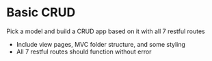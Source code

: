 # Basic CRUD

Pick a model and build a CRUD app based on it with all 7 restful routes
- Include view pages, MVC folder structure, and some styling
- All 7 restful routes should function without error
